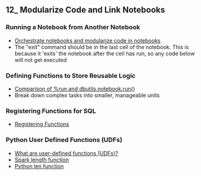 ## 12_ Modularize Code and Link Notebooks

### Running a Notebook from Another Notebook
- [Orchestrate notebooks and modularize code in notebooks](https://learn.microsoft.com/en-us/azure/databricks/notebooks/notebook-workflows)
- The "exit" command should be in the last cell of the notebook. This is because it 'exits' the notebook after the cell has run, so any code below will not get executed

### Defining Functions to Store Reusable Logic
- [Comparison of %run and dbutils.notebook.run()](https://learn.microsoft.com/en-us/azure/databricks/notebooks/notebook-workflows#comparison-of-run-and-dbutilsnotebookrun)
- Break down complex tasks into smaller, manageable units

### Registering Functions for SQL
- [Registering Functions](https://spark.apache.org/docs/latest/api/python/reference/pyspark.sql/api/pyspark.sql.UDFRegistration.register.html)

### Python User Defined Functions (UDFs)
- [What are user-defined functions (UDFs)?](https://learn.microsoft.com/en-us/azure/databricks/udf/)
- [Spark length function](https://spark.apache.org/docs/latest/api/python/reference/pyspark.sql/api/pyspark.sql.functions.length.html)
- [Python len function](https://docs.python.org/3/library/functions.html)